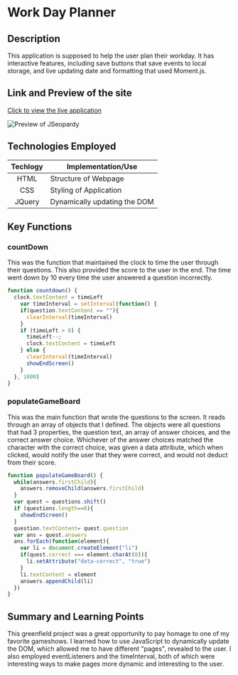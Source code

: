# Work Day Planner 

## Description 
This application is supposed to help the user plan their workday. It has interactive features, including save buttons that save events
to local storage, and live updating date and formatting that used Moment.js. 
## Link and Preview of the site

[Click to view the live application](https://sharkby7e.github.io/workDayPlanner/)

![Preview of JSeopardy](./assets/img/sitePreview.png)

## Technologies Employed

| Techlogy   | Implementation/Use          |
|:----------:|-----------------------------|
|HTML        | Structure of Webpage        |
|CSS         | Styling of Application      |
|JQuery  | Dynamically updating the DOM|

## Key Functions

### countDown 

This was the function that maintained the clock to time the user through their questions. This also provided the
score to the user in the end. The time went down by 10 every time the user answered a question incorrectly.
```javascript
function countdown() {
  clock.textContent = timeLeft
    var timeInterval = setInterval(function() {
    if(question.textContent == ""){
      clearInterval(timeInterval)
    }
    if (timeLeft > 0) {
      timeLeft--;
      clock.textContent = timeLeft
    } else {
      clearInterval(timeInterval)
      showEndScreen()
    }
  }, 1000)
}
```

### populateGameBoard

This was the main function that wrote the questions to the screen.  It reads through an array of objects that 
I defined. The objects were all questions that had 3 properties, the question text, an array of answer choices, 
and the correct answer choice.
Whichever of the answer choices matched the character with the correct choice, was given a data attribute, which when 
clicked, would notify the user that they were correct, and would not deduct from their score.

```javascript
function populateGameBoard() {
  while(answers.firstChild){
    answers.removeChild(answers.firstChild)
  }
  var quest = questions.shift()
  if (questions.length==0){
    showEndScreen()
  }
  question.textContent= quest.question
  var ans = quest.answers
  ans.forEach(function(element){
    var li = document.createElement("li") 
    if(quest.correct === element.charAt(0)){
      li.setAttribute("data-correct", "true")
    }
    li.textContent = element
    answers.appendChild(li)
  })
}
```
## Summary and Learning Points
This greenfield project was a great opportunity to pay homage to one of my favorite gameshows. I learned how to
use JavaScript to dynamically update the DOM, which allowed me to have different "pages", revealed to the user. 
I also employed eventListeners and the timeInterval, both of which were interesting ways to make pages more dynamic
and interesting to the user. 
